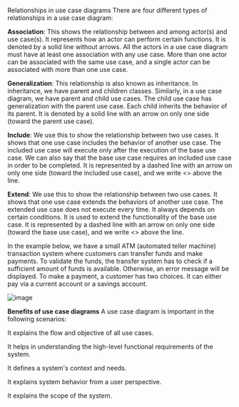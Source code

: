 Relationships in use case diagrams
There are four different types of relationships in a use case diagram:

**Association**: This shows the relationship between and among actor(s) and use case(s). It represents how an actor can perform certain functions. It is denoted by a solid line without arrows. All the actors in a use case diagram must have at least one association with any use case. More than one actor can be associated with the same use case, and a single actor can be associated with more than one use case.

**Generalization**: This relationship is also known as inheritance. In inheritance, we have parent and children classes. Similarly, in a use case diagram, we have parent and child use cases. The child use case has generalization with the parent use case. Each child inherits the behavior of its parent. It is denoted by a solid line with an arrow on only one side (toward the parent use case).

**Include**: We use this to show the relationship between two use cases. It shows that one use case includes the behavior of another use case. The included use case will execute only after the execution of the base use case. We can also say that the base use case requires an included use case in order to be completed. It is represented by a dashed line with an arrow on only one side (toward the included use case), and we write <<include>> above the line.

**Extend**: We use this to show the relationship between two use cases. It shows that one use case extends the behaviors of another use case. The extended use case does not execute every time. It always depends on certain conditions. It is used to extend the functionality of the base use case. It is represented by a dashed line with an arrow on only one side (toward the base use case), and we write <<extend>> above the line.

In the example below, we have a small ATM (automated teller machine) transaction system where customers can transfer funds and make payments. To validate the funds, the transfer system has to check if a sufficient amount of funds is available. Otherwise, an error message will be displayed. To make a payment, a customer has two choices. It can either pay via a current account or a savings account.

![image](https://github.com/user-attachments/assets/1db7afa8-f410-41c1-a409-6196fbdbe864)

**Benefits of use case diagrams**
A use case diagram is important in the following scenarios:

It explains the flow and objective of all use cases.

It helps in understanding the high-level functional requirements of the system.

It defines a system's context and needs.

It explains system behavior from a user perspective.

It explains the scope of the system.
